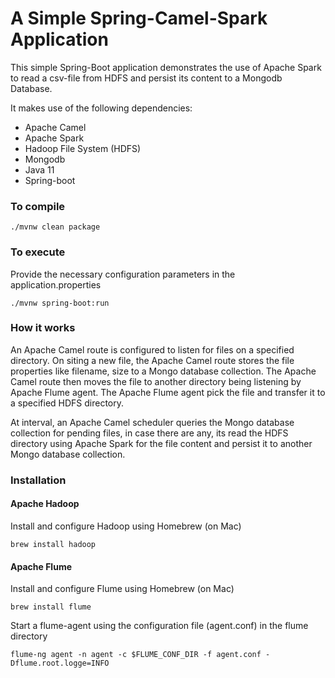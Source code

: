 A Simple Spring-Camel-Spark Application
===
This simple Spring-Boot application demonstrates the use of Apache Spark to read a csv-file from HDFS and persist its content to a Mongodb Database.

It makes use of the following dependencies:

- Apache Camel 
- Apache Spark
- Hadoop File System (HDFS)
- Mongodb 
- Java 11 
- Spring-boot

### To compile
````
./mvnw clean package
````

### To execute
Provide the necessary configuration parameters in the application.properties

````
./mvnw spring-boot:run
````

### How it works
An Apache Camel route is configured to listen for files on a specified directory. On siting a new file, the Apache Camel route stores the file properties like filename, size to a Mongo database collection. The Apache Camel route then moves the file to another directory being listening by Apache Flume agent. The Apache Flume agent pick the file and transfer it to a specified HDFS directory. 

At interval, an Apache Camel scheduler queries the Mongo database collection for pending files, in case there are any, its read the HDFS directory using Apache Spark for the file content and persist it to another Mongo database collection.

### Installation
#### Apache Hadoop
Install and configure Hadoop using Homebrew (on Mac)
````
brew install hadoop
````

#### Apache Flume
Install and configure Flume using Homebrew (on Mac)
````
brew install flume
````

Start a flume-agent using the configuration file (agent.conf) in the flume directory
````
flume-ng agent -n agent -c $FLUME_CONF_DIR -f agent.conf -Dflume.root.logge=INFO
````